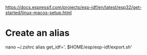 https://docs.espressif.com/projects/esp-idf/en/latest/esp32/get-started/linux-macos-setup.html

# Create an alias
nano ~/.zshrc
alias get_idf='. $HOME/esp/esp-idf/export.sh'
